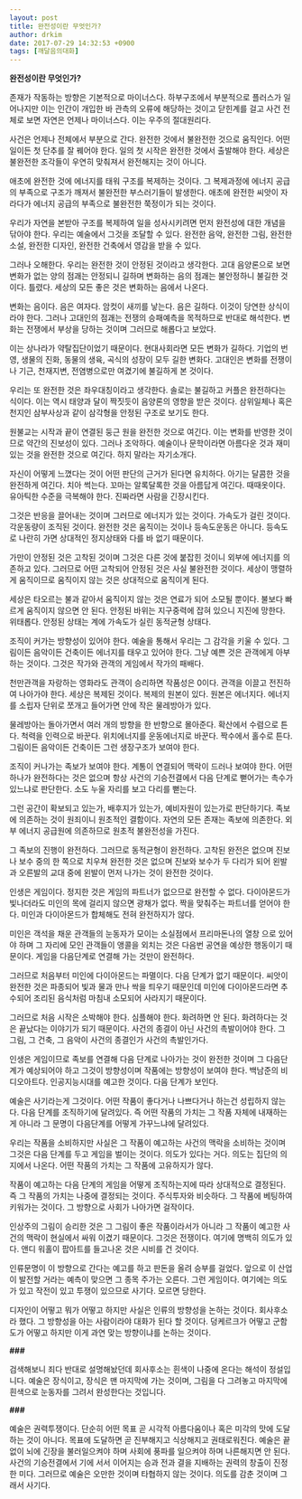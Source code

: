 ```yaml
---
layout: post
title: 완전성이란 무엇인가?
author: drkim
date: 2017-07-29 14:32:53 +0900
tags: [깨달음의대화]
---
```


**완전성이란 무엇인가?**

  


존재가 작동하는 방향은 기본적으로 마이너스다. 하부구조에서 부분적으로 플러스가 일어나지만 이는 인간이 개입한 바 관측의 오류에 해당하는 것이고 닫힌계를 걸고 사건 전체로 보면 자연은 언제나 마이너스다. 이는 우주의 절대원리다. 

  


사건은 언제나 전체에서 부분으로 간다. 완전한 것에서 불완전한 것으로 움직인다. 어떤 일이든 첫 단추를 잘 꿰어야 한다. 일의 첫 시작은 완전한 것에서 출발해야 한다. 세상은 불완전한 조각들이 우연히 맞춰져서 완전해지는 것이 아니다. 

  


애초에 완전한 것에 에너지를 태워 구조를 복제하는 것이다. 그 복제과정에 에너지 공급의 부족으로 구조가 깨져서 불완전한 부스러기들이 발생한다. 애초에 완전한 씨앗이 자라다가 에너지 공급의 부족으로 불완전한 쭉정이가 되는 것이다.

  


우리가 자연을 본받아 구조를 복제하여 일을 성사시키려면 먼저 완전성에 대한 개념을 닦아야 한다. 우리는 예술에서 그것을 조달할 수 있다. 완전한 음악, 완전한 그림, 완전한 소설, 완전한 디자인, 완전한 건축에서 영감을 받을 수 있다. 

  


그러나 오해한다. 우리는 완전한 것이 안정된 것이라고 생각한다. 고대 음양론으로 보면 변화가 없는 양의 점괘는 안정되니 길하며 변화하는 음의 점괘는 불안정하니 불길한 것이다. 틀렸다. 세상의 모든 좋은 것은 변화하는 음에서 나온다.

  


변화는 음이다. 음은 여자다. 암컷이 새끼를 낳는다. 음은 길하다. 이것이 당연한 상식이라야 한다. 그러나 고대인의 점괘는 전쟁의 승패예측을 목적하므로 반대로 해석한다. 변화는 전쟁에서 부상을 당하는 것이며 그러므로 해롭다고 보았다. 

  


이는 상나라가 약탈집단이었기 때문이다. 현대사회라면 모든 변화가 길하다. 기업의 번영, 생물의 진화, 동물의 생육, 곡식의 성장이 모두 길한 변화다. 고대인은 변화를 전쟁이나 기근, 천재지변, 전염병으로만 여겼기에 불길하게 본 것이다.

  


우리는 또 완전한 것은 좌우대칭이라고 생각한다. 솔로는 불길하고 커플은 완전하다는 식이다. 이는 역시 태양과 달이 짝짓듯이 음양론의 영향을 받은 것이다. 삼위일체나 혹은 천지인 삼부사상과 같이 삼각형을 안정된 구조로 보기도 한다.

  


원불교는 시작과 끝이 연결된 둥근 원을 완전한 것으로 여긴다. 이는 변화를 반영한 것이므로 약간의 진보성이 있다. 그러나 조악하다. 예술이나 문학이라면 아름다운 것과 재미있는 것을 완전한 것으로 여긴다. 하지 말라는 자기소개다.

  


자신이 어떻게 느꼈다는 것이 어떤 판단의 근거가 된다면 유치하다. 아기는 달콤한 것을 완전하게 여긴다. 치아 썩는다. 꼬마는 알록달록한 것을 아름답게 여긴다. 때때옷이다. 유아틱한 수준을 극복해야 한다. 진짜라면 사람을 긴장시킨다.

  


그것은 반응을 끌어내는 것이며 그러므로 에너지가 있는 것이다. 가속도가 걸린 것이다. 각운동량이 조직된 것이다. 완전한 것은 움직이는 것이나 등속도운동은 아니다. 등속도로 나란히 가면 상대적인 정지상태와 다를 바 없기 때문이다.

  


가만이 안정된 것은 고착된 것이며 그것은 다른 것에 붙잡힌 것이니 외부에 에너지를 의존하고 있다. 그러므로 어떤 고착되어 안정된 것은 사실 불완전한 것이다. 세상이 맹렬하게 움직이므로 움직이지 않는 것은 상대적으로 움직이게 된다. 

  


세상은 타오르는 불과 같아서 움직이지 않는 것은 연료가 되어 소모될 뿐이다. 불보다 빠르게 움직이지 않으면 안 된다. 안정된 바위는 지구중력에 잡혀 있으니 지진에 망한다. 위태롭다. 안정된 상태는 계에 가속도가 실린 동적균형 상태다. 

  


조직이 커가는 방향성이 있어야 한다. 예술을 통해서 우리는 그 감각을 키울 수 있다. 그림이든 음악이든 건축이든 에너지를 태우고 있어야 한다. 그냥 예쁜 것은 관객에게 아부하는 것이다. 그것은 작가와 관객의 게임에서 작가의 패배다.

  


천만관객을 자랑하는 영화라도 관객이 승리하면 작품성은 0이다. 관객을 이끌고 전진하여 나아가야 한다. 세상은 복제된 것이다. 복제의 원본이 있다. 원본은 에너지다. 에너지를 소립자 단위로 쪼개고 들어가면 안에 작은 물레방아가 있다.

  


물레방아는 돌아가면서 여러 개의 방향을 한 반향으로 몰아준다. 확산에서 수렴으로 튼다. 척력을 인력으로 바꾼다. 위치에너지를 운동에너지로 바꾼다. 짝수에서 홀수로 튼다. 그림이든 음악이든 건축이든 그런 생장구조가 보여야 한다.

  


조직이 커나가는 족보가 보여야 한다. 계통이 연결되어 맥락이 드러나 보여야 한다. 어떤 하나가 완전하다는 것은 없으며 항상 사건의 기승전결에서 다음 단계로 뻗어가는 촉수가 있느냐로 판단한다. 소도 누울 자리를 보고 다리를 뻗는다.

  


그런 공간이 확보되고 있는가, 배후지가 있는가, 예비자원이 있는가로 판단하기다. 족보에 의존하는 것이 원죄이니 원초적인 결함이다. 자연의 모든 존재는 족보에 의존한다. 외부 에너지 공급원에 의존하므로 원초적 불완전성을 가진다.

  


그 족보의 진행이 완전하다. 그러므로 동적균형이 완전하다. 고착된 완전은 없으며 진보나 보수 중의 한 쪽으로 치우쳐 완전한 것은 없으며 진보와 보수가 두 다리가 되어 왼발과 오른발의 교대 중에 왼발이 먼저 나가는 것이 완전한 것이다.

  


인생은 게임이다. 정지한 것은 게임의 파트너가 없으므로 완전할 수 없다. 다이아몬드가 빛나더라도 미인의 목에 걸리지 않으면 광채가 없다. 짝을 맞춰주는 파트너를 얻어야 한다. 미인과 다이아몬드가 합체해도 전혀 완전하지가 않다.

  


미인은 객석을 채운 관객들의 눈동자가 모이는 소실점에서 프리마돈나의 열창 으로 있어야 하며 그 자리에 모인 관객들이 앵콜을 외치는 것은 다음번 공연을 예상한 행동이기 때문이다. 게임을 다음단계로 연결해 가는 것만이 완전하다.

  


그러므로 처음부터 미인에 다이아몬드는 파멸이다. 다음 단계가 없기 때문이다. 씨앗이 완전한 것은 파종되어 빛과 물과 만나 싹을 틔우기 때문인데 미인에 다이아몬드라면 추수되어 조리된 음식처럼 마침내 소모되어 사라지기 때문이다.

  


그러므로 처음 시작은 소박해야 한다. 심플해야 한다. 화려하면 안 된다. 화려하다는 것은 끝났다는 이야기가 되기 때문이다. 사건의 종결이 아닌 사건의 촉발이어야 한다. 그 그림, 그 건축, 그 음악이 사건의 종결인가 사건의 촉발인가다. 

  


인생은 게임이므로 족보를 연결해 다음 단계로 나아가는 것이 완전한 것이며 그 다음단계가 예상되어야 하고 그것이 방향성이며 작품에는 방향성이 보여야 한다. 백남준의 비디오아트다. 인공지능시대를 예고한 것이다. 다음 단계가 보인다.

  


예술은 사기라는게 그것이다. 어떤 작품이 좋다거나 나쁘다거나 하는건 성립하지 않는다. 다음 단계를 조직하기에 달려있다. 즉 어떤 작품의 가치는 그 작품 자체에 내재하는게 아니라 그 문명이 다음단계를 어떻게 가꾸느냐에 달려있다.

  


우리는 작품을 소비하지만 사실은 그 작품이 예고하는 사건의 맥락을 소비하는 것이며 그것은 다음 단계를 두고 게임을 벌이는 것이다. 의도가 있다는 거다. 의도는 집단의 의지에서 나온다. 어떤 작품의 가치는 그 작품에 고유하지가 않다.

  


작품이 예고하는 다음 단계의 게임을 어떻게 조직하는지에 따라 상대적으로 결정된다. 즉 그 작품의 가치는 나중에 결정되는 것이다. 주식투자와 비슷하다. 그 작품에 베팅하여 키워가는 것이다. 그 방향으로 사회가 나아가면 걸작이다.

  


인상주의 그림이 승리한 것은 그 그림이 좋은 작품이라서가 아니라 그 작품이 예고한 사건의 맥락이 현실에서 싸워 이겼기 때문이다. 그것은 전쟁이다. 여기에 명백히 의도가 있다. 앤디 워홀이 팝아트를 들고나온 것은 시비를 건 것이다.

  


인류문명이 이 방향으로 간다는 예고를 하고 판돈을 올려 승부를 걸었다. 앞으로 이 산업이 발전할 거라는 예측이 맞으면 그 종목 주가는 오른다. 그런 게임이다. 여기에는 의도가 있고 작전이 있고 투쟁이 있으므로 사기다. 모르면 당한다.

  


디자인이 어떻고 뭐가 어떻고 하지만 사실은 인류의 방향성을 논하는 것이다. 회사후소라 했다. 그 방향성을 아는 사람이라야 대화가 된다 할 것이다. 덩케르크가 어떻고 군함도가 어떻고 하지만 이게 과연 맞는 방향이냐를 논하는 것이다.

  


**###**

  


검색해보니 죄다 반대로 설명해놨던데 회사후소는 흰색이 나중에 온다는 해석이 정설입니다. 예술은 장식이고, 장식은 맨 마지막에 가는 것이며, 그림을 다 그려놓고 마지막에 흰색으로 눈동자를 그려서 완성한다는 것입니다.

  


 **###**

  


예술은 권력투쟁이다. 단순히 어떤 목표 곧 시각적 아름다움이나 혹은 미각의 맛에 도달하는 것이 아니다. 목표에 도달하면 곧 진부해지고 식상해지고 권태로워진다. 예술은 끝없이 뇌에 긴장을 불러일으켜야 하며 사회에 풍파를 일으켜야 하며 나른해지면 안 된다. 사건의 기승전결에서 기에 서서 이어지는 승과 전과 결을 지배하는 권력의 창출이 진정한 미다. 그러므로 예술은 오만한 것이며 타협하지 않는 것이다. 의도를 감춘 것이며 그래서 사기다.